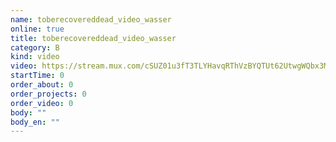 ```yaml
---
name: toberecovereddead_video_wasser
online: true
title: toberecovereddead_video_wasser
category: B
kind: video
video: https://stream.mux.com/cSUZ01u3fT3TLYHavqRThVzBYQTUt62UtwgWQbx3M1M8.m3u8
startTime: 0
order_about: 0
order_projects: 0
order_video: 0
body: ""
body_en: ""
---
```

